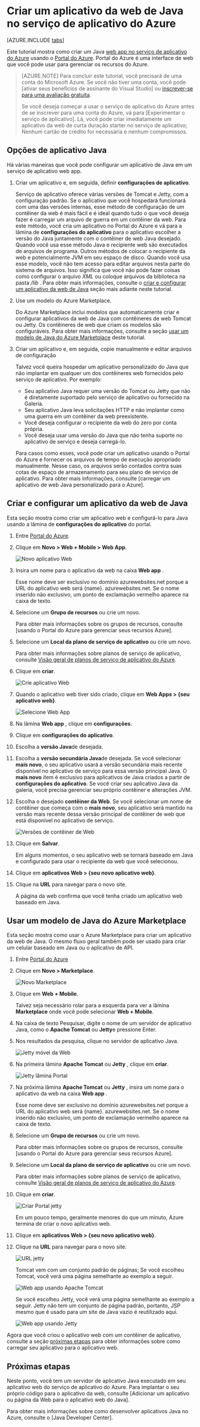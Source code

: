 <properties
    pageTitle="Criar um aplicativo da web de Java no serviço de aplicativo do Azure | Microsoft Azure"
    description="Este tutorial mostra como implantar um aplicativo da web de Java ao serviço de aplicativo do Azure."
    services="app-service\web"
    documentationCenter="java"
    authors="rmcmurray"
    manager="wpickett"
    editor=""/>

<tags
    ms.service="app-service-web"
    ms.workload="web"
    ms.tgt_pltfrm="na"
    ms.devlang="Java"
    ms.topic="get-started-article"
    ms.date="08/11/2016"
    ms.author="robmcm"/>

# <a name="create-a-java-web-app-in-azure-app-service"></a>Criar um aplicativo da web de Java no serviço de aplicativo do Azure

[AZURE.INCLUDE [tabs](../../includes/app-service-web-get-started-nav-tabs.md)]

Este tutorial mostra como criar um Java [web app no serviço de aplicativo do Azure] usando o [Portal do Azure]. Portal do Azure é uma interface de web que você pode usar para gerenciar os recursos do Azure.

> [AZURE.NOTE] Para concluir este tutorial, você precisará de uma conta do Microsoft Azure. Se você não tiver uma conta, você pode [ativar seus benefícios de assinante do Visual Studio] ou [inscrever-se para uma avaliação gratuita].
>
> Se você deseja começar a usar o serviço de aplicativo do Azure antes de se inscrever para uma conta do Azure, vá para [Experimentar o serviço de aplicativo]. Lá, você pode criar imediatamente um aplicativo da web de curta duração starter no serviço de aplicativo; Nenhum cartão de crédito for necessária e nenhum compromissos.

## <a name="java-application-options"></a>Opções de aplicativo Java

Há várias maneiras que você pode configurar um aplicativo de Java em um serviço de aplicativo web app. 

1. Criar um aplicativo e, em seguida, definir **configurações de aplicativo**.

    Serviço de aplicativo oferece várias versões de Tomcat e Jetty, com a configuração padrão. Se o aplicativo que você hospedará funcionará com uma das versões internas, esse método de configuração de um contêiner da web é mais fácil e é ideal quando tudo o que você deseja fazer é carregar um arquivo de guerra em um contêiner da web. Para este método, você cria um aplicativo no Portal do Azure e vá para a lâmina de **configurações do aplicativo** para o aplicativo escolher a versão do Java juntamente com o contêiner de web Java desejado. Quando você usa esse método Java e recipiente web são executados de arquivos de programa. Outros métodos de colocar o recipiente da web e potencialmente JVM em seu espaço de disco. Quando você usa esse modelo, você não tem acesso para editar arquivos nesta parte do sistema de arquivos. Isso significa que você não pode fazer coisas como configurar o arquivo *XML* ou coloque arquivos da biblioteca na pasta */lib* . Para obter mais informações, consulte o [criar e configurar um aplicativo da web de Java](#appsettings) seção mais adiante neste tutorial.
    
2. Use um modelo do Azure Marketplace.

    Do Azure Marketplace inclui modelos que automaticamente criar e configurar aplicativos da web de Java com contêineres de web Tomcat ou Jetty. Os contêineres de web que criam os modelos são configuráveis. Para obter mais informações, consulte a seção [usar um modelo de Java do Azure Marketplace](#marketplace) deste tutorial.
  
3. Criar um aplicativo e, em seguida, copie manualmente e editar arquivos de configuração 

    Talvez você queira hospedar um aplicativo personalizado do Java que não implantar em qualquer um dos contêineres web fornecidos pelo serviço de aplicativo. Por exemplo:
    
    * Seu aplicativo Java requer uma versão do Tomcat ou Jetty que não é diretamente suportado pelo serviço de aplicativo ou fornecido na Galeria.
    * Seu aplicativo Java leva solicitações HTTP e não implantar como uma guerra em um contêiner da web preexistente.
    * Você deseja configurar o recipiente da web do zero por conta própria. 
    * Você deseja usar uma versão do Java que não tenha suporte no aplicativo de serviço e deseja carregá-lo.

    Para casos como esses, você pode criar um aplicativo usando o Portal do Azure e fornecer os arquivos de tempo de execução apropriado manualmente. Nesse caso, os arquivos serão contados contra suas cotas de espaço de armazenamento para seu plano de serviço de aplicativo. Para obter mais informações, consulte [carregar um aplicativo de web Java personalizado para o Azure].

## <a name="portal"></a>Criar e configurar um aplicativo da web de Java

Esta seção mostra como criar um aplicativo web e configurá-lo para Java usando a lâmina de **configurações do aplicativo** do portal.

1. Entre [Portal do Azure].

2. Clique em **Novo > Web + Mobile > Web App**.

    ![Novo aplicativo Web][newwebapp]

4. Insira um nome para o aplicativo da web na caixa **Web app** .

    Esse nome deve ser exclusivo no domínio azurewebsites.net porque a URL do aplicativo web será {name}. azurewebsites.net. Se o nome inserido não exclusivo, um ponto de exclamação vermelho aparece na caixa de texto.

5. Selecione um **Grupo de recursos** ou crie um novo.

    Para obter mais informações sobre os grupos de recursos, consulte [usando o Portal do Azure para gerenciar seus recursos Azure].

6. Selecione um **Local da plano de serviço de aplicativo** ou crie um novo.

    Para obter mais informações sobre planos de serviço de aplicativo, consulte [Visão geral de planos de serviço de aplicativo do Azure].

7. Clique em **criar**.

    ![Crie aplicativo Web][newwebapp2]
 
8. Quando o aplicativo web tiver sido criado, clique em **Web Apps > {seu aplicativo web}**.
 
    ![Selecione Web App][selectwebapp]

9. Na lâmina **Web app** , clique em **configurações**.

10. Clique em **configurações do aplicativo**.

11. Escolha a **versão Java**de desejada. 

12. Escolha a **versão secundária Java**de desejada. Se você selecionar **mais novo**, o seu aplicativo usará a versão secundária mais recente disponível no aplicativo de serviço para essa versão principal Java. O **mais novo** item é exclusivo para aplicativos de Java criados a partir de **configurações do aplicativo**. Se você criar seu aplicativo Java da galeria, você precisa gerenciar seu próprio contêiner e alterações JVM. 

12. Escolha o desejado **contêiner da Web**. Se você selecionar um nome de contêiner que começa com o **mais novo**, seu aplicativo será mantido na versão mais recente dessa versão principal de contêiner de web que está disponível no aplicativo de serviço. 

    ![Versões de contêiner de Web][versions]

13. Clique em **Salvar**.

    Em alguns momentos, o seu aplicativo web se tornará baseado em Java e configurado para usar o recipiente da web que você selecionou.

14. Clique em **aplicativos Web > {seu novo aplicativo web}**.

15. Clique na **URL** para navegar para o novo site.

    A página da web confirma que você tenha criado um aplicativo web baseado em Java.

## <a name="marketplace"></a>Usar um modelo de Java do Azure Marketplace

Esta seção mostra como usar o Azure Marketplace para criar um aplicativo da web de Java. O mesmo fluxo geral também pode ser usado para criar um celular baseado em Java ou o aplicativo de API. 

1. Entre [Portal do Azure]

2. Clique em **Novo > Marketplace**.

    ![Novo Marketplace][newmarketplace]

3. Clique em **Web + Mobile**.

    Talvez seja necessário rolar para a esquerda para ver a lâmina **Marketplace** onde você pode selecionar **Web + Mobile**.

4. Na caixa de texto Pesquisar, digite o nome de um servidor de aplicativo Java, como o **Apache Tomcat** ou **Jetty**e pressione Enter.

5. Nos resultados da pesquisa, clique no servidor de aplicativo Java.

    ![Jetty móvel da Web][webmobilejetty]

6. Na primeira lâmina **Apache Tomcat** ou **Jetty** , clique em **criar**.

    ![Jetty lâmina Portal][jettyblade]

7. Na próxima lâmina **Apache Tomcat** ou **Jetty** , insira um nome para o aplicativo da web na caixa **Web app** .

    Esse nome deve ser exclusivo no domínio azurewebsites.net porque a URL do aplicativo web será {name}. azurewebsites.net. Se o nome inserido não exclusivo, um ponto de exclamação vermelho aparece na caixa de texto.

8. Selecione um **Grupo de recursos** ou crie um novo.

    Para obter mais informações sobre os grupos de recursos, consulte [usando o Portal do Azure para gerenciar seus recursos Azure].

9. Selecione um **Local da plano de serviço de aplicativo** ou crie um novo.

    Para obter mais informações sobre planos de serviço de aplicativo, consulte [Visão geral de planos de serviço de aplicativo do Azure].

10. Clique em **criar**.

    ![Criar Portal jetty][jettyportalcreate2]

    Em um pouco tempo, geralmente menores do que um minuto, Azure termina de criar o novo aplicativo web.

11. Clique em **aplicativos Web > {seu novo aplicativo web}**.

12. Clique na **URL** para navegar para o novo site.

    ![URL jetty][jettyurl]

    Tomcat vem com um conjunto padrão de páginas; Se você escolheu Tomcat, você verá uma página semelhante ao exemplo a seguir.

    ![Web app usando Apache Tomcat][tomcat]

    Se você escolheu Jetty, você verá uma página semelhante ao exemplo a seguir. Jetty não tem um conjunto de página padrão, portanto, JSP mesmo que é usado para um site de Java vazio é reutilizado aqui.

    ![Web app usando Jetty][jetty]

Agora que você criou o aplicativo web com um contêiner de aplicativo, consulte a seção [próximas etapas](#next-steps) para obter informações sobre como carregar seu aplicativo para o aplicativo web.

## <a name="next-steps"></a>Próximas etapas

Neste ponto, você tem um servidor de aplicativo Java executado em seu aplicativo web do serviço de aplicativo do Azure. Para implantar o seu próprio código para o aplicativo da web, consulte [Adicionar um aplicativo ou página da Web para o aplicativo web do Java].

Para obter mais informações sobre como desenvolver aplicativos Java no Azure, consulte o [Java Developer Center].

<!-- URL List -->

[Adicionar um aplicativo ou página da Web ao seu aplicativo web do Java]: ./web-sites-java-add-app.md
[Visão geral de planos de serviço de aplicativo do Azure]: ../app-service/azure-web-sites-web-hosting-plans-in-depth-overview.md
[Portal do Azure]: https://portal.azure.com/
[ativar os benefícios de assinante do Visual Studio]: http://go.microsoft.com/fwlink/?LinkId=623901
[Inscrever-se para uma avaliação gratuita]: http://go.microsoft.com/fwlink/?LinkId=623901
[Experimente o aplicativo de serviço]: http://go.microsoft.com/fwlink/?LinkId=523751
[Web app no serviço de aplicativo do Azure]: http://go.microsoft.com/fwlink/?LinkId=529714
[Central de desenvolvedores de Java]: /develop/java/
[Usando o Portal do Azure para gerenciar os recursos do Azure]: ../azure-portal/resource-group-portal.md
[Carregar um aplicativo web personalizado do Java no Azure]: ./web-sites-java-custom-upload.md

<!-- IMG List -->

[newwebapp]: ./media/web-sites-java-get-started/newwebapp.png
[newwebapp2]: ./media/web-sites-java-get-started/newwebapp2.png
[selectwebapp]: ./media/web-sites-java-get-started/selectwebapp.png
[versions]: ./media/web-sites-java-get-started/versions.png
[newmarketplace]: ./media/web-sites-java-get-started/newmarketplace.png
[webmobilejetty]: ./media/web-sites-java-get-started/webmobilejetty.png
[jettyblade]: ./media/web-sites-java-get-started/jettyblade.png
[jettyportalcreate2]: ./media/web-sites-java-get-started/jettyportalcreate2.png
[jettyurl]: ./media/web-sites-java-get-started/jettyurl.png
[tomcat]: ./media/web-sites-java-get-started/tomcat.png
[jetty]: ./media/web-sites-java-get-started/jetty.png
